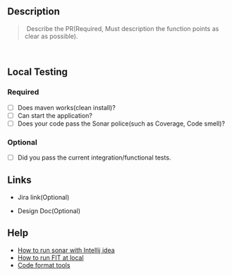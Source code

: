 ## Description
>   Describe the PR(Required, Must description the function points as clear as possible).


 
##  Local Testing
###  Required

- [ ] Does maven works(clean install)?
- [ ] Can start the application?
- [ ] Does your code pass the Sonar police(such as Coverage, Code smell)?
### Optional

- [ ] Did you pass the current integration/functional tests.



##  Links

- Jira link(Optional)

- Design Doc(Optional)



## Help

- [How to run sonar with Intellij idea](https://How+to+run+sonar+with+Intellij+idea)
- [How to run FIT at local](https://How+to+run+FIT+at+local?src=contextnavpagetreemode)
- [Code format tools](https://coding-standard)
